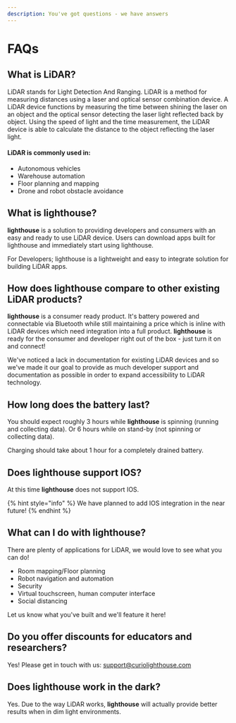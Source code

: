 ```yaml
---
description: You've got questions - we have answers
---
```


# FAQs

## What is LiDAR?

LiDAR stands for Light Detection And Ranging.  LiDAR is a method for measuring distances using a laser and optical sensor combination device.  A LiDAR device functions by measuring the time between shining the laser on an object and the optical sensor detecting the laser light reflected back by object.  Using the speed of light and the time measurement, the LiDAR device is able to calculate the distance to the object reflecting the laser light.

#### LiDAR is commonly used in:

* Autonomous vehicles
* Warehouse automation
* Floor planning and mapping
* Drone and robot obstacle avoidance 

## What is lighthouse?

**lighthouse** is a solution to providing developers and consumers with an easy and ready to use LiDAR device.  Users can download apps built for lighthouse and immediately start using lighthouse.  

For Developers; lighthouse is a lightweight and easy to integrate solution for building LiDAR apps. 

## How does lighthouse compare to other existing LiDAR products?

**lighthouse** is a consumer ready product.  It's battery powered and connectable via Bluetooth while still maintaining a price which is inline with LiDAR devices which need integration into a full product.  **lighthouse** is ready for the consumer and developer right out of the box - just turn it on and connect!

We've noticed a lack in documentation for existing LiDAR devices and so we've made it our goal to provide as much developer support and documentation as possible in order to expand accessibility to LiDAR technology.

## How long does the battery last?

You should expect roughly 3 hours while **lighthouse** is spinning \(running and collecting data\).  Or 6 hours while on stand-by \(not spinning or collecting data\).

Charging should take about 1 hour for a completely drained battery.

## Does lighthouse support IOS?

At this time **lighthouse** does not support IOS.

{% hint style="info" %}
We have planned to add IOS integration in the near future!
{% endhint %}

## What can I do with lighthouse?

There are plenty of applications for LiDAR, we would love to see what you can do!

* Room mapping/Floor planning
* Robot navigation and automation
* Security
* Virtual touchscreen, human computer interface
* Social distancing

Let us know what you've built and we'll feature it here!

## Do you offer discounts for educators and researchers?

Yes!  Please get in touch with us: support@curiolighthouse.com

## Does lighthouse work in the dark?

Yes.  Due to the way LiDAR works, **lighthouse** will actually provide better results when in dim light environments.

